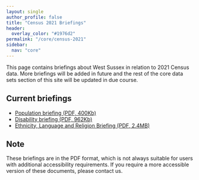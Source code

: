 ```yaml
---
layout: single
author_profile: false
title: "Census 2021 Briefings"
header:
  overlay_color: "#1976d2"
permalink: "/core/census-2021"
sidebar:
  nav: "core"
---
```


This page contains briefings about West Sussex in relation to 2021 Census data. More briefings will be added in future and the rest of the core data sets section of this site will be updated in due course. 

## Current briefings
- [Population briefing (PDF, 400Kb)](/assets/pdf/census-briefing/WSX-census-21-population-estimates-briefing.pdf)
- [Disability briefing (PDF, 962Kb)](/assets/pdf/census-briefing/WSX-census-21-disability-briefing.pdf)
- [Ethnicity, Language and Religion Briefing (PDF, 2.4MB)](/assets/pdf/census-briefing/WSX-census-21-ethnicity-briefing.pdf)

## Note
These briefings are in the PDF format, which is not always suitable for users with additional accessibility requirements. If you require a more accessible version of these documents, please contact us.
